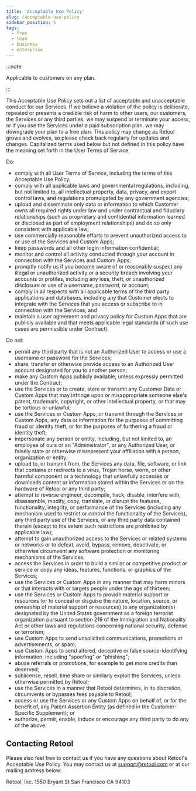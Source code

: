 ```yaml
---
title: 'Acceptable Use Policy'
slug: /acceptable-use-policy
sidebar_position: 5
tags:
  - free
  - team
  - business
  - enterprise
---
```


:::note

Applicable to customers on any plan.

:::

This Acceptable Use Policy sets out a list of acceptable and unacceptable conduct for our Services. If we believe a violation of the policy is deliberate, repeated or presents a credible risk of harm to other users, our customers, the Services or any third parties, we may suspend or terminate your access, or if you use the Services under a paid subscription plan, we may downgrade your plan to a free plan. This policy may change as Retool grows and evolves, so please check back regularly for updates and changes. Capitalized terms used below but not defined in this policy have the meaning set forth in the User Terms of Service.

Do:

* comply with all User Terms of Service, including the terms of this Acceptable Use Policy;
* comply with all applicable laws and governmental regulations, including, but not limited to, all intellectual property, data, privacy, and export control laws, and regulations promulgated by any government agencies;
* upload and disseminate only data or information to which Customer owns all required rights under law and under contractual and fiduciary relationships (such as proprietary and confidential information learned or disclosed as part of employment relationships) and do so only consistent with applicable law;
* use commercially reasonable efforts to prevent unauthorized access to or use of the Services and Custom Apps;
* keep passwords and all other login information confidential;
* monitor and control all activity conducted through your account in connection with the Services and Custom Apps;
* promptly notify us if you become aware of or reasonably suspect any illegal or unauthorized activity or a security breach involving your accounts or profiles, including any loss, theft, or unauthorized disclosure or use of a username, password, or account;
* comply in all respects with all applicable terms of the third party applications and databases, including any that Customer elects to integrate with the Services that you access or subscribe to in connection with the Services; and
* maintain a user agreement and privacy policy for Custom Apps that are publicly available and that meets applicable legal standards (if such use cases are permissible under Contract).

Do not:

* permit any third party that is not an Authorized User to access or use a username or password for the Services;
* share, transfer or otherwise provide access to an Authorized User account designated for you to another person;
* make any Custom Apps publicly available, unless expressly permitted under the Contract;
* use the Services or to create, store or transmit any Customer Data or Custom Apps that may infringe upon or misappropriate someone else's patent, trademark, copyright, or other intellectual property, or that may be tortious or unlawful;
* use the Services or Custom Apps, or transmit through the Services or Custom Apps, any data or information for the purposes of committing fraud or identity theft, or for the purposes of furthering a fraud or identity theft;
* impersonate any person or entity, including, but not limited to, an employee of ours or an "Administrator", or any Authorized User, or falsely state or otherwise misrepresent your affiliation with a person, organization or entity;
* upload to, or transmit from, the Services any data, file, software, or link that contains or redirects to a virus, Trojan horse, worm, or other harmful component or a technology that unlawfully accesses or downloads content or information stored within the Services or on the hardware of Retool or any third party;
* attempt to reverse engineer, decompile, hack, disable, interfere with, disassemble, modify, copy, translate, or disrupt the features, functionality, integrity, or performance of the Services (including any mechanism used to restrict or control the functionality of the Services), any third party use of the Services, or any third party data contained therein (except to the extent such restrictions are prohibited by applicable law);
* attempt to gain unauthorized access to the Services or related systems or networks or to defeat, avoid, bypass, remove, deactivate, or otherwise circumvent any software protection or monitoring mechanisms of the Services;
* access the Services in order to build a similar or competitive product or service or copy any ideas, features, functions, or graphics of the Services;
* use the Services or Custom Apps in any manner that may harm minors or that interacts with or targets people under the age of thirteen;
* use the Services or Custom Apps to provide material support or resources (or to conceal or disguise the nature, location, source, or ownership of material support or resources) to any organization(s) designated by the United States government as a foreign terrorist organization pursuant to section 219 of the Immigration and Nationality Act or other laws and regulations concerning national security, defense or terrorism;
* use Custom Apps to send unsolicited communications, promotions or advertisements, or spam;
* use Custom Apps to send altered, deceptive or false source-identifying information, including "spoofing" or "phishing";
* abuse referrals or promotions, for example to get more credits than deserved;
* sublicense, resell, time share or similarly exploit the Services, unless otherwise permitted by Retool;
* use the Services in a manner that Retool determines, in its discretion, circumvents or bypasses fees payable to Retool;
* access or use the Services or any Custom Apps on behalf of, or for the benefit of, any Patent Assertion Entity (as defined in the Customer-Specific Supplement); or
* authorize, permit, enable, induce or encourage any third party to do any of the above.

## Contacting Retool

Please also feel free to contact us if you have any questions about Retool's Acceptable Use Policy. You may contact us at support@retool.com or at our mailing address below:

Retool, Inc.
1550 Bryant St
San Francisco
CA 94103
